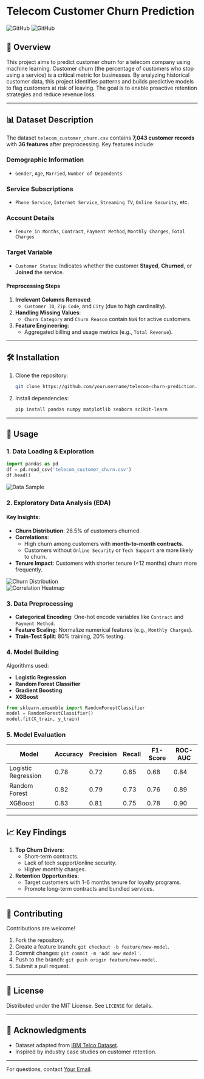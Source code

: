 # Telecom Customer Churn Prediction  
![GitHub](https://img.shields.io/badge/Python-3.8%2B-blue) ![GitHub](https://img.shields.io/badge/Library-scikit--learn-orange)  

## 📌 Overview  
This project aims to predict customer churn for a telecom company using machine learning. Customer churn (the percentage of customers who stop using a service) is a critical metric for businesses. By analyzing historical customer data, this project identifies patterns and builds predictive models to flag customers at risk of leaving. The goal is to enable proactive retention strategies and reduce revenue loss.  

---

## 📊 Dataset Description  
The dataset `telecom_customer_churn.csv` contains **7,043 customer records** with **36 features** after preprocessing. Key features include:  

### Demographic Information  
- `Gender`, `Age`, `Married`, `Number of Dependents`  

### Service Subscriptions  
- `Phone Service`, `Internet Service`, `Streaming TV`, `Online Security`, etc.  

### Account Details  
- `Tenure in Months`, `Contract`, `Payment Method`, `Monthly Charges`, `Total Charges`  

### Target Variable  
- `Customer Status`: Indicates whether the customer **Stayed**, **Churned**, or **Joined** the service.  

#### Preprocessing Steps  
1. **Irrelevant Columns Removed**:  
   - `Customer ID`, `Zip Code`, and `City` (due to high cardinality).  
2. **Handling Missing Values**:  
   - `Churn Category` and `Churn Reason` contain `NaN` for active customers.  
3. **Feature Engineering**:  
   - Aggregated billing and usage metrics (e.g., `Total Revenue`).  

---

## 🛠️ Installation  
1. Clone the repository:  
   ```bash  
   git clone https://github.com/yourusername/telecom-churn-prediction.git  
   ```  
2. Install dependencies:  
   ```bash  
   pip install pandas numpy matplotlib seaborn scikit-learn  
   ```  

---

## 🚀 Usage  
### 1. Data Loading & Exploration  
```python  
import pandas as pd  
df = pd.read_csv('telecom_customer_churn.csv')  
df.head()  
```  
![Data Sample](https://via.placeholder.com/600x200?text=Sample+Data)  

### 2. Exploratory Data Analysis (EDA)  
#### Key Insights:  
- **Churn Distribution**: 26.5% of customers churned.  
- **Correlations**:  
  - High churn among customers with **month-to-month contracts**.  
  - Customers without `Online Security` or `Tech Support` are more likely to churn.  
- **Tenure Impact**: Customers with shorter tenure (<12 months) churn more frequently.  

![Churn Distribution](https://via.placeholder.com/400x300?text=Churn+Distribution)  
![Correlation Heatmap](https://via.placeholder.com/400x300?text=Correlation+Heatmap)  

### 3. Data Preprocessing  
- **Categorical Encoding**: One-hot encode variables like `Contract` and `Payment Method`.  
- **Feature Scaling**: Normalize numerical features (e.g., `Monthly Charges`).  
- **Train-Test Split**: 80% training, 20% testing.  

### 4. Model Building  
Algorithms used:  
- **Logistic Regression**  
- **Random Forest Classifier**  
- **Gradient Boosting**  
- **XGBoost**  

```python  
from sklearn.ensemble import RandomForestClassifier  
model = RandomForestClassifier()  
model.fit(X_train, y_train)  
```  

### 5. Model Evaluation  
| Model                | Accuracy | Precision | Recall | F1-Score | ROC-AUC |  
|----------------------|----------|-----------|--------|----------|---------|  
| Logistic Regression  | 0.78     | 0.72      | 0.65   | 0.68     | 0.84    |  
| Random Forest        | 0.82     | 0.79      | 0.73   | 0.76     | 0.89    |  
| XGBoost              | 0.83     | 0.81      | 0.75   | 0.78     | 0.90    |  

---

## 📈 Key Findings  
1. **Top Churn Drivers**:  
   - Short-term contracts.  
   - Lack of tech support/online security.  
   - Higher monthly charges.  
2. **Retention Opportunities**:  
   - Target customers with 1-6 months tenure for loyalty programs.  
   - Promote long-term contracts and bundled services.  

---

## 🤝 Contributing  
Contributions are welcome!  
1. Fork the repository.  
2. Create a feature branch: `git checkout -b feature/new-model`.  
3. Commit changes: `git commit -m 'Add new model'`.  
4. Push to the branch: `git push origin feature/new-model`.  
5. Submit a pull request.  

---

## 📜 License  
Distributed under the MIT License. See `LICENSE` for details.  

---

## 🙏 Acknowledgments  
- Dataset adapted from [IBM Telco Dataset](https://www.kaggle.com/blastchar/telco-customer-churn).  
- Inspired by industry case studies on customer retention.  

--- 

For questions, contact [Your Email](mailto:you@example.com).
